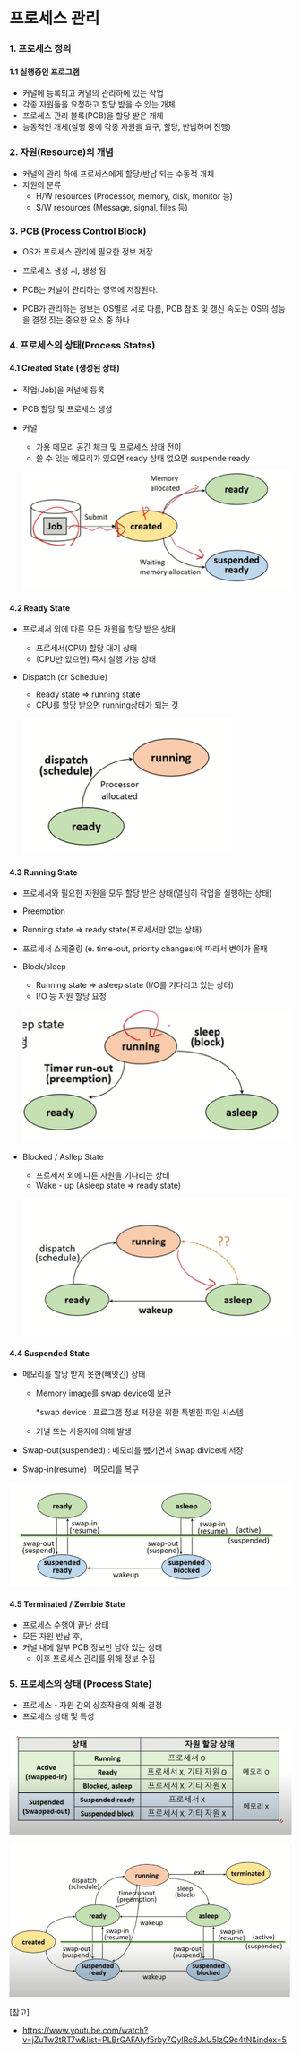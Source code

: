 # 프로세스 관리

### 1. 프로세스 정의

#### 1.1 실행중인 프로그램

- 커널에 등록되고 커널의 관리하에 있는 작업
- 각종 자원들을 요청하고 할당 받을 수 있는 개체
- 프로세스 관리 블록(PCB)을 할당 받은 개체
- 능동적인 개체(실행 중에 각종 자원을 요구, 할당, 반납하며 진행)



### 2. 자원(Resource)의 개념

- 커널의 관리 하에 프로세스에게 할당/반납 되는 수동적 개체
- 자원의 분류
  - H/W resources (Processor, memory, disk, monitor 등)
  - S/W resources (Message, signal, files 등)



### 3. PCB (Process Control Block) 

- OS가 프로세스 관리에 필요한 정보 저장
- 프로세스 생성 시, 생성 됨
- PCB는 커널이 관리하는 영역에 저장된다.

- PCB가 관리하는 정보는 OS별로 서로 다름, PCB 참조 및 갱신 속도는 OS의 성능을 결정 짓는 중요한 요소 중 하나



### 4. 프로세스의 상태(Process States)

#### 4.1 Created State (생성된 상태)

- 작업(Job)을 커널에 등록

- PCB 할당 및 프로세스 생성

- 커널
  - 가용 메모리 공간 체크 및 프로세스 상태 전이
  - 쓸 수 있는 메모리가 있으면 ready 상태 없으면 suspende ready
  
  ![image-20210629213537293](readme.assets/image-20210629213537293.png)
  
  

#### 4.2 Ready State

- 프로세서 외에 다른 모든 자원을 할당 받은 상태
  - 프로세서(CPU) 할당 대기 상태
  - (CPU만 있으면) 즉시 실행 가능 상태
  
- Dispatch (or Schedule)
  - Ready state => running state
  - CPU를 할당 받으면 running상태가 되는 것
  
  ![image-20210629213605669](readme.assets/image-20210629213605669.png)
  
  

#### 4.3 Running State

- 프로세서와 필요한 자원을 모두 할당 받은 상태(열심히 작업을 실행하는 상태)

-  Preemption
  - Running state => ready state(프로세서만 없는 상태)
  - 프로세서 스케줄링 (e. time-out, priority changes)에 따라서 변이가 올때 
  
- Block/sleep
  - Running state => asleep state (I/O를 기다리고 있는 상태)
  - I/O 등 자원 할당 요청  

  ![image-20210629213654981](readme.assets/image-20210629213654981.png)

- Blocked / Asllep State

  - 프로세서 외에 다른 자원을 기다리는 상태
  - Wake - up (Asleep state => ready state)

  ![image-20210629214001778](readme.assets/image-20210629214001778.png)

  

#### 4.4 Suspended State

- 메모리를 할당 받지 못한(빼앗긴) 상태

  - Memory image를 swap device에 보관

    *swap device : 프로그램 정보 저장을 위한 특별한 파일 시스템

  - 커널 또는 사용자에 의해 발생

- Swap-out(suspended) : 메모리를 뺐기면서 Swap divice에 저장

- Swap-in(resume) :  메모리를 복구

![image-20210629214148437](readme.assets/image-20210629214148437.png)



#### 4.5 Terminated / Zombie State

- 프로세스 수행이 끝난 상태
- 모든 자원 반납 후,
- 커널 내에 일부 PCB 정보만 남아 있는 상태
  - 이후 프로세스 관리를 위해 정보 수집



### 5. 프로세스의 상태 (Process State)

- 프로세스 - 자원 간의 상호작용에 의해 결정
- 프로세스 상태 및 특성

![image-20210629214856006](readme.assets/image-20210629214856006.png)

![image-20210629214950156](readme.assets/image-20210629214950156.png)



[참고]

- https://www.youtube.com/watch?v=jZuTw2tRT7w&list=PLBrGAFAIyf5rby7QylRc6JxU5lzQ9c4tN&index=5